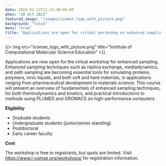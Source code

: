 ```yaml
---
date: 2024-01-12T11:14:48-04:00
when: "10 Oct 2022"
featured_image: "/images/icomse_logo_with_picture.png"
background: "false"
menu: "true"
title: "Applications are open for virtual worskshop on enhanced sampling"
---
```

{{< img src="icomse_logo_with_picture.png" title="Institute of Computational Molecular Science Education" >}}

Applications are now open for the virtual workshop for enhanced sampling. Enhanced sampling techniques such as replica exchange, medtadynamics, and path sampling are becoming essential tools for simulating proteins, polymers, ionic liquids, and both soft and hard materials, in applications ranging from pharmaceutical development to materials science.  This course will present an overview of fundamentals of enhanced sampling techniques, for both thermodynamics and kinetics, and practical introductions to methods suing PLUMED and GROMACS on high-performance computers. 
  
**Eligibility**

- Graduate students
- Undergraduate students (junior/senior standing)
- Postdoctoral
- Early career faculty

**Cost**

The workshop is free to registrants, but spots are limited. Visit https://www.i-comse.org/workshops/ for registration information.

